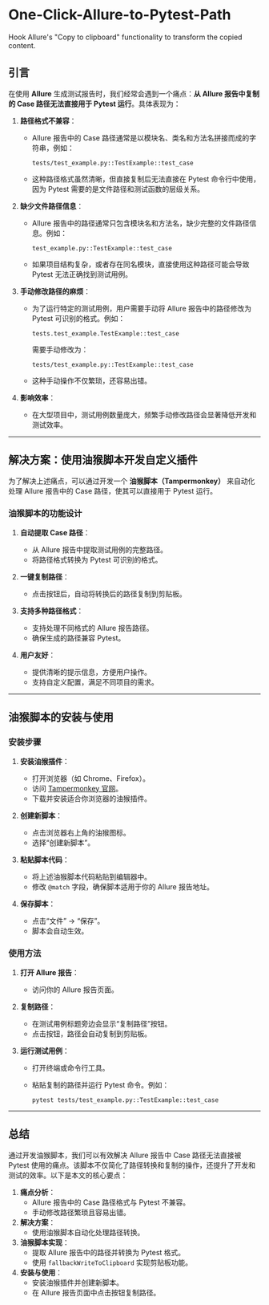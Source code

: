 # One-Click-Allure-to-Pytest-Path
Hook Allure's "Copy to clipboard" functionality to transform the copied content.
## 引言

在使用 **Allure** 生成测试报告时，我们经常会遇到一个痛点：**从 Allure 报告中复制的 Case 路径无法直接用于 Pytest 运行**。具体表现为：

1. **路径格式不兼容**：

   - Allure 报告中的 Case 路径通常是以模块名、类名和方法名拼接而成的字符串，例如：

     ```
     tests/test_example.py::TestExample::test_case
     ```

   - 这种路径格式虽然清晰，但直接复制后无法直接在 Pytest 命令行中使用，因为 Pytest 需要的是文件路径和测试函数的层级关系。

2. **缺少文件路径信息**：

   - Allure 报告中的路径通常只包含模块名和方法名，缺少完整的文件路径信息。例如：

     ```
     test_example.py::TestExample::test_case
     ```

   - 如果项目结构复杂，或者存在同名模块，直接使用这种路径可能会导致 Pytest 无法正确找到测试用例。

3. **手动修改路径的麻烦**：

   - 为了运行特定的测试用例，用户需要手动将 Allure 报告中的路径修改为 Pytest 可识别的格式。例如：

     ```
     tests.test_example.TestExample::test_case
     ```

     需要手动修改为：

     ```
     tests/test_example.py::TestExample::test_case
     ```

   - 这种手动操作不仅繁琐，还容易出错。

4. **影响效率**：

   - 在大型项目中，测试用例数量庞大，频繁手动修改路径会显著降低开发和测试效率。

------

## 解决方案：使用油猴脚本开发自定义插件

为了解决上述痛点，可以通过开发一个 **油猴脚本（Tampermonkey）** 来自动化处理 Allure 报告中的 Case 路径，使其可以直接用于 Pytest 运行。

### 油猴脚本的功能设计

1. **自动提取 Case 路径**：
   - 从 Allure 报告中提取测试用例的完整路径。
   - 将路径格式转换为 Pytest 可识别的格式。
2. **一键复制路径**：

   - 点击按钮后，自动将转换后的路径复制到剪贴板。
3. **支持多种路径格式**：
   - 支持处理不同格式的 Allure 报告路径。
   - 确保生成的路径兼容 Pytest。
4. **用户友好**：
   - 提供清晰的提示信息，方便用户操作。
   - 支持自定义配置，满足不同项目的需求。

------

## 油猴脚本的安装与使用

### 安装步骤

1. **安装油猴插件**：
   - 打开浏览器（如 Chrome、Firefox）。
   - 访问 [Tampermonkey 官网]()。
   - 下载并安装适合你浏览器的油猴插件。

2. **创建新脚本**：
   - 点击浏览器右上角的油猴图标。
   - 选择“创建新脚本”。

3. **粘贴脚本代码**：
   - 将上述油猴脚本代码粘贴到编辑器中。
   - 修改 `@match` 字段，确保脚本适用于你的 Allure 报告地址。

4. **保存脚本**：
   - 点击“文件” -> “保存”。
   - 脚本会自动生效。

### 使用方法

1. **打开 Allure 报告**：

   - 访问你的 Allure 报告页面。

2. **复制路径**：

   - 在测试用例标题旁边会显示“复制路径”按钮。
   - 点击按钮，路径会自动复制到剪贴板。

3. **运行测试用例**：

   - 打开终端或命令行工具。

   - 粘贴复制的路径并运行 Pytest 命令。例如：

     ```
     pytest tests/test_example.py::TestExample::test_case
     ```

------

## 总结

通过开发油猴脚本，我们可以有效解决 Allure 报告中 Case 路径无法直接被 Pytest 使用的痛点。该脚本不仅简化了路径转换和复制的操作，还提升了开发和测试的效率。以下是本文的核心要点：

1. **痛点分析**：
   - Allure 报告中的 Case 路径格式与 Pytest 不兼容。
   - 手动修改路径繁琐且容易出错。
2. **解决方案**：
   - 使用油猴脚本自动化处理路径转换。
3. **油猴脚本实现**：
   - 提取 Allure 报告中的路径并转换为 Pytest 格式。
   - 使用 `fallbackWriteToClipboard` 实现剪贴板功能。
4. **安装与使用**：
   - 安装油猴插件并创建新脚本。
   - 在 Allure 报告页面中点击按钮复制路径。

